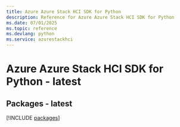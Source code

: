 ```yaml
---
title: Azure Azure Stack HCI SDK for Python
description: Reference for Azure Azure Stack HCI SDK for Python
ms.date: 07/01/2025
ms.topic: reference
ms.devlang: python
ms.service: azurestackhci
---
```

# Azure Azure Stack HCI SDK for Python - latest
## Packages - latest
[!INCLUDE [packages](azure-stack-hci-index.md)]